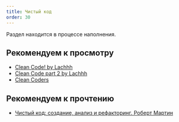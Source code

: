 ```yaml
---
title: Чистый код
order: 30
---
```


Раздел находится в процессе наполнения.

## Рекомендуем к просмотру

* [Clean Code! by Lachhh](https://www.youtube.com/watch?v=4LUNr4AeLZM)
* [Clean Code part 2 by Lachhh](https://www.youtube.com/watch?v=HNVJSGYUIjc)
* [Clean Coders](https://cleancoders.com/)

## Рекомендуем к прочтению

* [Чистый код: создание, анализ и рефакторинг. Роберт Мартин](http://www.amazon.com/Clean-Code-Handbook-Software-Craftsmanship/dp/0132350882)